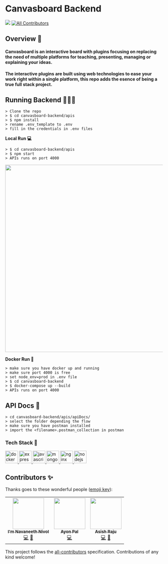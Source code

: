 # Canvasboard Backend

<!-- ALL-CONTRIBUTORS-BADGE:START - Do not remove or modify this section -->

<img src="https://img.shields.io/badge/We%20❤-NodeJS-green?style=for-the-badge"> [![All Contributors](https://img.shields.io/badge/all_contributors-3-orange.svg?style=for-the-badge)](#contributors-)

<!-- ALL-CONTRIBUTORS-BADGE:END -->

## Overview 👀

#### Canvasboard is an interactive board with plugins focusing on replacing the need of multiple platforms for teaching, presenting, managing or explaining your ideas.

#### The interactive plugins are built using web technologies to ease your work right within a single platform, this repo adds the esence of being a true full stack project.

## Running Backend 🏃🏻‍♂️

```
> Clone the repo
> $ cd canvasboard-backend/apis
> $ npm install
> rename .env_template to .env
> fill in the credentials in .env files
```

**Local Run 💻**

```
> $ cd canvasboard-backend/apis
> $ npm start
> APIs runs on port 4000
```
<img src="https://user-images.githubusercontent.com/20599925/138544885-5fa7ec30-e1ca-4ec6-98c9-6d72a406259a.png" width="600"/>

**Docker Run 🚢**

```
> make sure you have docker up and running
> make sure port 4000 is free
> set node_env=prod in .env file
> $ cd canvasboard-backend
> $ docker-compose up --build
> APIs runs on port 4000
```

## API Docs 📘

```
> cd canvasboard-backend/apis/apiDocs/
> select the folder depending the flow
> make sure you have postman installed
> import the <filename>.postman_collection in postman
```

### Tech Stack 🧐

<p align="left"> <a href="https://www.docker.com/" target="_blank"> <img src="https://devicons.github.io/devicon/devicon.git/icons/docker/docker-original-wordmark.svg" alt="docker" width="40" height="40"/> </a> <a href="https://expressjs.com" target="_blank"> <img src="https://devicons.github.io/devicon/devicon.git/icons/express/express-original-wordmark.svg" alt="express" width="40" height="40"/> </a> <a href="https://developer.mozilla.org/en-US/docs/Web/JavaScript" target="_blank"> <img src="https://devicons.github.io/devicon/devicon.git/icons/javascript/javascript-original.svg" alt="javascript" width="40" height="40"/> </a> <a href="https://www.mongodb.com/" target="_blank"> <img src="https://devicons.github.io/devicon/devicon.git/icons/mongodb/mongodb-original-wordmark.svg" alt="mongodb" width="40" height="40"/> </a> <a href="https://www.nginx.com" target="_blank"> <img src="https://devicons.github.io/devicon/devicon.git/icons/nginx/nginx-original.svg" alt="nginx" width="40" height="40"/> </a> <a href="https://nodejs.org" target="_blank"> <img src="https://devicons.github.io/devicon/devicon.git/icons/nodejs/nodejs-original-wordmark.svg" alt="nodejs" width="40" height="40"/> </a> </p>

## Contributors ✨

Thanks goes to these wonderful people ([emoji key](https://allcontributors.org/docs/en/emoji-key)):

<!-- ALL-CONTRIBUTORS-LIST:START - Do not remove or modify this section -->
<!-- prettier-ignore-start -->
<!-- markdownlint-disable -->
<table>
  <tr>
    <td align="center"><a href="https://github.com/NavaneethNivol"><img src="https://avatars0.githubusercontent.com/u/33155848?v=4" width="100px;" alt=""/><br /><sub><b>I'm Navaneeth Nivol</b></sub></a><br /><a href="https://github.com/Canvasbird/canvasboard-backend/commits?author=NavaneethNivol" title="Code">💻</a> <a href="#maintenance-AsishRaju" title="Maintenance">🚧</a></td>
    <td align="center"><a href="https://github.com/AyonPal"><img src="https://avatars3.githubusercontent.com/u/17457713?v=4" width="100px;" alt=""/><br /><sub><b>Ayon Pal</b></sub></a><br /><a href="https://github.com/Canvasbird/canvasboard-backend/commits?author=AyonPal" title="Code">💻</a></td>
    <td align="center"><a href="https://github.com/AsishRaju"><img src="https://avatars0.githubusercontent.com/u/41658324?v=4" width="100px;" alt=""/><br /><sub><b>Asish Raju</b></sub></a><br /><a href="https://github.com/Canvasbird/canvasboard-backend/commits?author=AsishRaju" title="Code">💻</a> <a href="#maintenance-AsishRaju" title="Maintenance">🚧</a></td>
  </tr>
</table>

<!-- markdownlint-enable -->
<!-- prettier-ignore-end -->

<!-- ALL-CONTRIBUTORS-LIST:END -->

This project follows the [all-contributors](https://github.com/all-contributors/all-contributors) specification. Contributions of any kind welcome!
